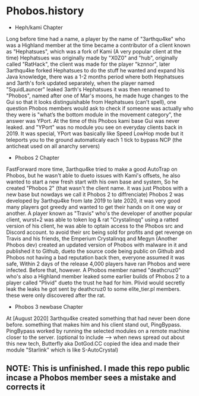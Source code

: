 # Phobos.history

* Heph/kami Chapter

Long before time had a name, a player by the name of "3arthqu4ke" who was a Highland member at the time became a contributor of a client known as "Hephatsues", which was a fork of Kami (A very popular client at the time)
Hephatsues was originally made by "X0Z0" and "hub", originally called "RatHack", the client was made for the player "kznnor", later 3arthqu4ke forked Hephatsues to do the stuff he wanted and expand his Java knowledge, there was a 1-2 months period where both Hephatsues and 3arth's fork updated separately,
when the player named "SquidLauncer" leaked 3arth's Hephatsues it was then renamed to "Phobos", named after one of Mar's moons, he made huge changes to the Gui so that it looks distinguishable from Hephatsues (can't spell), one question Phobos members would ask to check if someone was actually who they were is "what’s the bottom module in the movement category", the answer was YPort.
At the time of this Phobos kami base Gui was never leaked. and "YPort" was no module you see on everyday clients back in 2019. It was special, YPort was basically like Speed LowHop mode but it teleports you to the ground automaticaly each 1 tick to bypass NCP (the anticheat used on all anarchy servers)

* Phobos 2 Chapter

FastForward more time, 3arthqu4ke tried to make a good AutoTrap on Phobos, but he wasn't able to dueto issues with Kami's offsets, he also wanted to start a new fresh start with his own base and system, So he created "Phobos 2" (that wasn't the client name. it was just Phobos with a new base but nowdays we call it Phobos 2 to diffrenciate)
Phobos 2 was developed by 3arthqu4ke from late 2019 to late 2020, it was very good many players got greedy and wanted to get their hands on it one way or another. A player known as "Travis" who's the developer of another popular client, wurst+2 was able to token log & rat "Crystalinqq" using a ratted version of his client, he was able to optain access to the Phobos src and Discord account. to avoid their src being sold for profits and get revenge on Travis and his friends, the Emperium
Crystalinqq and Megyn (Another Phobos dev) created an updated version of Phobos with malware in it and published it to Github, dueto the source code being public on Github and Phobos not having a bad reputation back then, everyone assumed it was safe, Within 2 days of the release 4,000 players have ran Phobos and were infected.
Before that, however. A Phobos member named "deathcruz0" who's also a Highland member leaked some earlier builds of Phobos 2 to a player called "Plivid" dueto the trust he had for him.
Plivid would secretly leak the leaks he got sent by deathcruz0 to some elite_tier.pl members. these were only discovered after the rat.

* Phobos 3 newbase Chapter

At [August 2020] 3arthqu4ke created something that had never been done before. something that makes him and his client stand out, PingBypass.
PingBypass worked by running the selected modules on a remote machine closer to the server.
(optional to include --> when news spread out about this new tech, Butterfly aka DotGod.CC copied the idea and made their module "Starlink" which is like S-AutoCrystal)

## NOTE: This is unfinished. I made this repo public incase a Phobos member sees a mistake and corrects it
